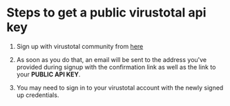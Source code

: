 # Steps to get a public virustotal api key

1. Sign up with virustotal community from [here](https://www.virustotal.com/gui/join-us)

1. As soon as you do that, an email will be sent to the address you've provided during signup with the confirmation link as well as the link to your **PUBLIC API KEY**.

1. You may need to sign in to your virustotal account with the newly signed up credentials.
